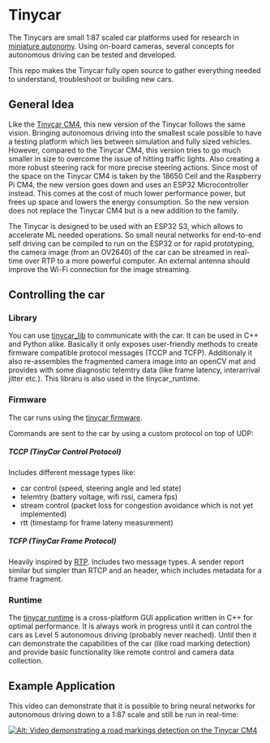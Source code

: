 # Tinycar
The Tinycars are small 1:87 scaled car platforms used for research in [miniature autonomy](https://www.frontiersin.org/articles/10.3389/fnbot.2022.846355/full).
Using on-board cameras, several concepts for autonomous driving can be tested and developed. 

This repo makes the Tinycar fully open source to gather everything needed to understand, troubleshoot or building new cars. 

## General Idea
Like the [Tinycar CM4](https://autosys-lab.de/platforms/2021miniaturplatform/), this new version of the Tinycar follows the same vision. Bringing autonomous driving into the smallest scale possible to have a testing platform which lies between simulation and fully sized vehicles. However, compared to the Tinycar CM4, this version tries to go much smaller in size to overcome the issue of hitting traffic lights. Also creating a more robust steering rack for more precise steering actions. Since most of the space on the Tinycar CM4 is taken by the 18650 Cell and the Raspberry Pi CM4, the new version goes down and uses an ESP32 Microcontroller instead. This comes at the cost of much lower performance power, but frees up space and lowers the energy consumption. So the new version does not replace the Tinycar CM4 but is a new addition to the family. 

The Tinycar is designed to be used with an ESP32 S3, which allows to accelerate ML needed operations. So small neural networks for end-to-end self driving can be compiled to run on the ESP32 or for rapid prototyping, the camera image (from an OV2640) of the car can be streamed in real-time over RTP to a more powerful computer. An external antenna should improve the Wi-Fi connection for the image streaming. 

## Controlling the car
### Library
You can use [tinycar_lib](https://github.com/danielriege/tinycar_lib) to communicate with the car. It can be used in C++ and Python alike. Basically it only exposes user-friendly methods to create firmware compatible protocol messages (TCCP and TCFP). Additionaly it also re-assembles the fragmented camera image into an openCV mat and provides with some diagnostic telemtry data (like frame latency, interarrival jitter etc.). This libraru is also used in the tinycar_runtime. 

### Firmware
The car runs using the [tinycar firmware](https://github.com/danielriege/tinycar_firmware).

Commands are sent to the car by using a custom protocol on top of UDP:
##### TCCP (TinyCar Control Protocol)
Includes different message types like: 
- car control (speed, steering angle and led state)
- telemtry (battery voltage, wifi rssi, camera fps)
- stream control (packet loss for congestion avoidance which is not yet implemented)
- rtt (timestamp for frame lateny measurement)

##### TCFP (TinyCar Frame Protocol)
Heavily inspired by [RTP](https://datatracker.ietf.org/doc/html/rfc3550).
Includes two message types. A sender report similar but simpler than RTCP and an header, which includes metadata for a frame fragment. 

### Runtime
The [tinycar runtime](https://github.com/danielriege/tinycar_runtime) is a cross-platform GUI application written in C++ for optimal performance. It is always work in progress until it can control the cars as Level 5 autonomous driving (probably never reached). Until then it can demonstrate the capabilities of the car (like road marking detection) and provide basic functionality like remote control and camera data collection. 

## Example Application
This video can demonstrate that it is possible to bring neural networks for autonomous driving down to a 1:87 scale and still be run in real-time:

[![Alt: Video demonstrating a road markings detection on the Tinycar CM4](https://img.youtube.com/vi/025U4egWtLs/0.jpg)](https://www.youtube.com/watch?v=025U4egWtLs)


